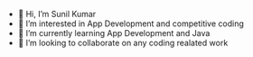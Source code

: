 - 👋 Hi, I’m Sunil Kumar
- 👀 I’m interested in App Development and competitive coding
- 🌱 I’m currently learning App Development and Java
- 💞️ I’m looking to collaborate on any coding realated work


<!---
Sunil-Kumar-18/Sunil-Kumar-18 is a ✨ special ✨ repository because its `README.md` (this file) appears on your GitHub profile.
You can click the Preview link to take a look at your changes.
--->
